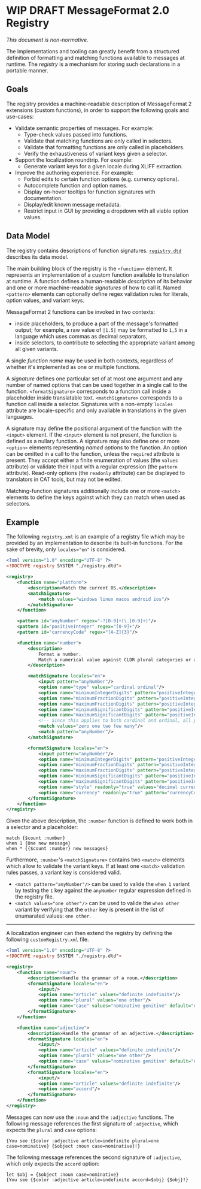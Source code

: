 # WIP DRAFT MessageFormat 2.0 Registry

_This document is non-normative._

The implementations and tooling can greatly benefit from a
structured definition of formatting and matching functions available to messages at runtime.
The _registry_ is a mechanism for storing such declarations in a portable manner.

## Goals

The registry provides a machine-readable description of MessageFormat 2 extensions (custom functions),
in order to support the following goals and use-cases:

- Validate semantic properties of messages. For example:
  - Type-check values passed into functions.
  - Validate that matching functions are only called in selectors.
  - Validate that formatting functions are only called in placeholders.
  - Verify the exhaustiveness of variant keys given a selector.
- Support the localization roundtrip. For example:
  - Generate variant keys for a given locale during XLIFF extraction.
- Improve the authoring experience. For example:
  - Forbid edits to certain function options (e.g. currency options).
  - Autocomplete function and option names.
  - Display on-hover tooltips for function signatures with documentation.
  - Display/edit known message metadata.
  - Restrict input in GUI by providing a dropdown with all viable option values.

## Data Model

The registry contains descriptions of function signatures.
[`registry.dtd`](./registry.dtd) describes its data model.

The main building block of the registry is the `<function>` element.
It represents an implementation of a custom function available to translation at runtime.
A function defines a human-readable _description_ of its behavior
and one or more machine-readable _signatures_ of how to call it.
Named `<pattern>` elements can optionally define regex validation rules for
literals, option values, and variant keys.

MessageFormat 2 functions can be invoked in two contexts:

- inside placeholders, to produce a part of the message's formatted output;
  for example, a raw value of `|1.5|` may be formatted to `1,5` in a language which uses commas as decimal separators,
- inside selectors, to contribute to selecting the appropriate variant among all given variants.

A single _function name_ may be used in both contexts,
regardless of whether it's implemented as one or multiple functions.

A _signature_ defines one particular set of at most one argument and any number of named options
that can be used together in a single call to the function.
`<formatSignature>` corresponds to a function call inside a placeholder inside translatable text.
`<matchSignature>` corresponds to a function call inside a selector.
Signatures with a non-empty `locales` attribute are locale-specific
and only available in translations in the given languages.

A signature may define the positional argument of the function with the `<input>` element.
If the `<input>` element is not present, the function is defined as a nullary function.
A signature may also define one or more `<option>` elements representing _named options_ to the function.
An option can be omitted in a call to the function,
unless the `required` attribute is present.
They accept either a finite enumeration of values (the `values` attribute)
or validate their input with a regular expression (the `pattern` attribute).
Read-only options (the `readonly` attribute) can be displayed to translators in CAT tools, but may not be edited.

Matching-function signatures additionally include one or more `<match>` elements
to define the keys against which they can match when used as selectors.

## Example

The following `registry.xml` is an example of a registry file
which may be provided by an implementation to describe its built-in functions.
For the sake of brevity, only `locales="en"` is considered.

```xml
<?xml version="1.0" encoding="UTF-8" ?>
<!DOCTYPE registry SYSTEM "./registry.dtd">

<registry>
    <function name="platform">
        <description>Match the current OS.</description>
        <matchSignature>
            <match values="windows linux macos android ios"/>
        </matchSignature>
    </function>

    <pattern id="anyNumber" regex="-?[0-9]+(\.[0-9]+)"/>
    <pattern id="positiveInteger" regex="[0-9]+"/>
    <pattern id="currencyCode" regex="[A-Z]{3}"/>

    <function name="number">
        <description>
            Format a number.
            Match a numerical value against CLDR plural categories or against a number literal.
        </description>

        <matchSignature locales="en">
            <input pattern="anyNumber"/>
            <option name="type" values="cardinal ordinal"/>
            <option name="minimumIntegerDigits" pattern="positiveInteger"/>
            <option name="minimumFractionDigits" pattern="positiveInteger"/>
            <option name="maximumFractionDigits" pattern="positiveInteger"/>
            <option name="minimumSignificantDigits" pattern="positiveInteger"/>
            <option name="maximumSignificantDigits" pattern="positiveInteger"/>
            <!-- Since this applies to both cardinal and ordinal, all plural options are valid. -->
            <match values="zero one two few many"/>
            <match pattern="anyNumber"/>
        </matchSignature>

        <formatSignature locales="en">
            <input pattern="anyNumber"/>
            <option name="minimumIntegerDigits" pattern="positiveInteger"/>
            <option name="minimumFractionDigits" pattern="positiveInteger"/>
            <option name="maximumFractionDigits" pattern="positiveInteger"/>
            <option name="minimumSignificantDigits" pattern="positiveInteger"/>
            <option name="maximumSignificantDigits" pattern="positiveInteger"/>
            <option name="style" readonly="true" values="decimal currency percent unit" default="decimal"/>
            <option name="currency" readonly="true" pattern="currencyCode"/>
        </formatSignature>
    </function>
</registry>
```

Given the above description, the `:number` function is defined to work both in a selector and a placeholder:

```
match {$count :number}
when 1 {One new message}
when * {{$count :number} new messages}
```

Furthermore,
`:number`'s `<matchSignature>` contains two `<match>` elements
which allow to validate the variant keys.
If at least one `<match>` validation rules passes,
a variant key is considered valid.

- `<match pattern="anyNumber"/>` can be used to valide the `when 1` variant
  by testing the `1` key against the `anyNumber` regular expression defined in the registry file.
- `<match values="one other"/>` can be used to valide the `when other` variant
  by verifying that the `other` key is present in the list of enumarated values: `one other`.

---

A localization engineer can then extend the registry by defining the following `customRegistry.xml` file.

```xml
<?xml version="1.0" encoding="UTF-8" ?>
<!DOCTYPE registry SYSTEM "./registry.dtd">

<registry>
    <function name="noun">
        <description>Handle the grammar of a noun.</description>
        <formatSignature locales="en">
            <input/>
            <option name="article" values="definite indefinite"/>
            <option name="plural" values="one other"/>
            <option name="case" values="nominative genitive" default="nominative"/>
        </formatSignature>
    </function>

    <function name="adjective">
        <description>Handle the grammar of an adjective.</description>
        <formatSignature locales="en">
            <input/>
            <option name="article" values="definite indefinite"/>
            <option name="plural" values="one other"/>
            <option name="case" values="nominative genitive" default="nominative"/>
        </formatSignature>
        <formatSignature locales="en">
            <input/>
            <option name="article" values="definite indefinite"/>
            <option name="accord"/>
        </formatSignature>
    </function>
</registry>
```

Messages can now use the `:noun` and the `:adjective` functions.
The following message references the first signature of `:adjective`,
which expects the `plural` and `case` options:

    {You see {$color :adjective article=indefinite plural=one case=nominative} {$object :noun case=nominative}!}

The following message references the second signature of `:adjective`,
which only expects the `accord` option:

    let $obj = {$object :noun case=nominative}
    {You see {$color :adjective article=indefinite accord=$obj} {$obj}!}
